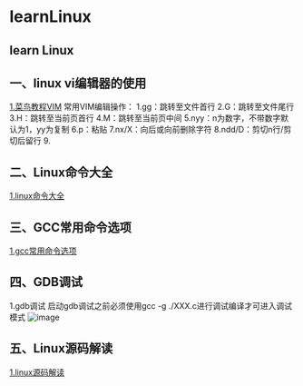 # learnLinux
## learn Linux
## 一、linux vi编辑器的使用
[1.菜鸟教程VIM](https://www.runoob.com/linux/linux-vim.html)
常用VIM编辑操作：
1.gg：跳转至文件首行
2.G：跳转至文件尾行
3.H：跳转至当前页首行
4.M：跳转至当前页中间
5.nyy：n为数字，不带数字默认为1，yy为复制
6.p：粘贴
7.nx/X：向后或向前删除字符
8.ndd/D：剪切n行/剪切后留行
9.
## 二、Linux命令大全
[1.linux命令大全](https://www.runoob.com/linux/linux-command-manual.html)

## 三、GCC常用命令选项
[1.gcc常用命令选项](https://www.runoob.com/w3cnote/gcc-parameter-detail.html)

## 四、GDB调试
1.gdb调试
启动gdb调试之前必须使用gcc -g ./XXX.c进行调试编译才可进入调试模式
![image](https://user-images.githubusercontent.com/30925114/188102697-ac64bdfd-6927-4e17-9f7e-07eb9fe58e80.png)

## 五、Linux源码解读
[1.linux源码解读](https://github.com/FakeItUtillMakeIt/flash-linux0.11-talk)



